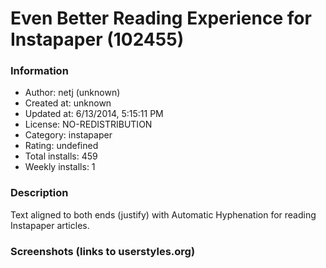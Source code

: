 # Even Better Reading Experience for Instapaper (102455)

### Information
- Author: netj (unknown)
- Created at: unknown
- Updated at: 6/13/2014, 5:15:11 PM
- License: NO-REDISTRIBUTION
- Category: instapaper
- Rating: undefined
- Total installs: 459
- Weekly installs: 1


### Description
Text aligned to both ends (justify) with Automatic Hyphenation for reading Instapaper articles.


### Screenshots (links to userstyles.org)



